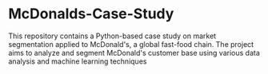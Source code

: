 # McDonalds-Case-Study
This repository contains a Python-based case study on market segmentation applied to McDonald's, a global fast-food chain. The project aims to analyze and segment McDonald's customer base using various data analysis and machine learning techniques
